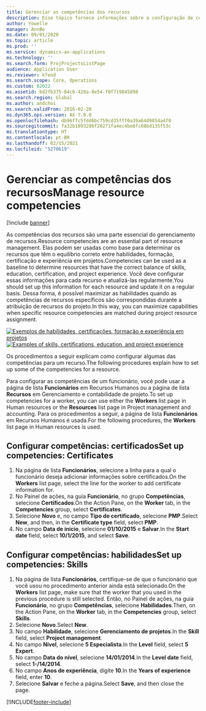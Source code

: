 ```yaml
---
title: Gerenciar as competências dos recursos
description: Esse tópico fornece informações sobre a configuração de competências para recursos do projeto.
author: Yowelle
manager: AnnBe
ms.date: 09/01/2020
ms.topic: article
ms.prod: ''
ms.service: dynamics-ax-applications
ms.technology: ''
ms.search.form: ProjProjectsListPage
audience: Application User
ms.reviewer: kfend
ms.search.scope: Core, Operations
ms.custom: 82022
ms.assetid: bd2fb375-84c6-428a-8e54-f0f719045898
ms.search.region: Global
ms.author: andchoi
ms.search.validFrom: 2016-02-28
ms.dyn365.ops.version: AX 7.0.0
ms.openlocfilehash: db96ffc5fdd6bc759cd35fff0a39a64d9854a4f0
ms.sourcegitcommit: fa32b1893286f20271fa4ec4be8fc68bd135f53c
ms.translationtype: HT
ms.contentlocale: pt-BR
ms.lasthandoff: 02/15/2021
ms.locfileid: "5270619"
---
```

# <a name="manage-resource-competencies"></a><span data-ttu-id="cbe20-103">Gerenciar as competências dos recursos</span><span class="sxs-lookup"><span data-stu-id="cbe20-103">Manage resource competencies</span></span>

[!include [banner](../includes/banner.md)]

<span data-ttu-id="cbe20-104">As competências dos recursos são uma parte essencial do gerenciamento de recursos.</span><span class="sxs-lookup"><span data-stu-id="cbe20-104">Resource competencies are an essential part of resource management.</span></span> <span data-ttu-id="cbe20-105">Elas podem ser usadas como base para determinar os recursos que têm o equilíbrio correto entre habilidades, formação, certificação e experiência em projetos.</span><span class="sxs-lookup"><span data-stu-id="cbe20-105">Competencies can be used as a baseline to determine resources that have the correct balance of skills, education, certification, and project experience.</span></span> <span data-ttu-id="cbe20-106">Você deve configurar essas informações para cada recurso e atualizá-las regularmente.</span><span class="sxs-lookup"><span data-stu-id="cbe20-106">You should set up this information for each resource and update it on a regular basis.</span></span> <span data-ttu-id="cbe20-107">Dessa forma, é possível maximizar as habilidades quando as competências de recursos específicos são correspondidas durante a atribuição de recursos do projeto.</span><span class="sxs-lookup"><span data-stu-id="cbe20-107">In this way, you can maximize capabilities when specific resource competencies are matched during project resource assignment.</span></span>

<span data-ttu-id="cbe20-108">[![Exemplos de habilidades, certificações, formação e experiência em projetos](./media/projectresourcing06-1024x383.jpg)](./media/projectresourcing06.jpg)</span><span class="sxs-lookup"><span data-stu-id="cbe20-108">[![Examples of skills, certifications, education, and project experience](./media/projectresourcing06-1024x383.jpg)](./media/projectresourcing06.jpg)</span></span>

<span data-ttu-id="cbe20-109">Os procedimentos a seguir explicam como configurar algumas das competências para um recurso.</span><span class="sxs-lookup"><span data-stu-id="cbe20-109">The following procedures explain how to set up some of the competencies for a resource.</span></span>

<span data-ttu-id="cbe20-110">Para configurar as competências de um funcionário, você pode usar a página de lista **Funcionários** em Recursos Humanos ou a página de lista **Recursos** em Gerenciamento e contabilidade de projeto.</span><span class="sxs-lookup"><span data-stu-id="cbe20-110">To set up competencies for a worker, you can use either the **Workers** list page in Human resources or the **Resources** list page in Project management and accounting.</span></span> <span data-ttu-id="cbe20-111">Para os procedimentos a seguir, a página de lista **Funcionários** em Recursos Humanos é usada.</span><span class="sxs-lookup"><span data-stu-id="cbe20-111">For the following procedures, the **Workers** list page in Human resources is used.</span></span>

## <a name="set-up-competencies-certificates"></a><span data-ttu-id="cbe20-112">Configurar competências: certificados</span><span class="sxs-lookup"><span data-stu-id="cbe20-112">Set up competencies: Certificates</span></span>

1. <span data-ttu-id="cbe20-113">Na página de lista **Funcionários**, selecione a linha para a qual o funcionário deseja adicionar informações sobre certificados.</span><span class="sxs-lookup"><span data-stu-id="cbe20-113">On the **Workers** list page, select the line for the worker to add certificate information for.</span></span>
2. <span data-ttu-id="cbe20-114">No Painel de ações, na guia **Funcionário**, no grupo **Competências**, selecione **Certificados**.</span><span class="sxs-lookup"><span data-stu-id="cbe20-114">On the Action Pane, on the **Worker** tab, in the **Competencies** group, select **Certificates**.</span></span>
3. <span data-ttu-id="cbe20-115">Selecione **Novo** e, no campo **Tipo de certificado**, selecione **PMP**.</span><span class="sxs-lookup"><span data-stu-id="cbe20-115">Select **New**, and then, in the **Certificate type** field, select **PMP**.</span></span>
4. <span data-ttu-id="cbe20-116">No campo **Data de início**, selecione **01/10/2015** e **Salvar**.</span><span class="sxs-lookup"><span data-stu-id="cbe20-116">In the **Start date** field, select **10/1/2015**, and select **Save**.</span></span>

## <a name="set-up-competencies-skills"></a><span data-ttu-id="cbe20-117">Configurar competências: habilidades</span><span class="sxs-lookup"><span data-stu-id="cbe20-117">Set up competencies: Skills</span></span>

1. <span data-ttu-id="cbe20-118">Na página de lista **Funcionários**, certifique-se de que o funcionário que você usou no procedimento anterior ainda está selecionado.</span><span class="sxs-lookup"><span data-stu-id="cbe20-118">On the **Workers** list page, make sure that the worker that you used in the previous procedure is still selected.</span></span> <span data-ttu-id="cbe20-119">Então, no Painel de ações, na guia **Funcionário**, no grupo **Competências**, selecione **Habilidades**.</span><span class="sxs-lookup"><span data-stu-id="cbe20-119">Then, on the Action Pane, on the **Worker** tab, in the **Competencies** group, select **Skills**.</span></span>
2. <span data-ttu-id="cbe20-120">Selecione **Novo**.</span><span class="sxs-lookup"><span data-stu-id="cbe20-120">Select **New**.</span></span>
3. <span data-ttu-id="cbe20-121">No campo **Habilidade**, selecione **Gerenciamento de projetos**.</span><span class="sxs-lookup"><span data-stu-id="cbe20-121">In the **Skill** field, select **Project management**.</span></span>
4. <span data-ttu-id="cbe20-122">No campo **Nível**, selecione **5 Especialista**.</span><span class="sxs-lookup"><span data-stu-id="cbe20-122">In the **Level** field, select **5 Expert**.</span></span>
5. <span data-ttu-id="cbe20-123">No campo **Data do nível**, selecione **14/01/2014**.</span><span class="sxs-lookup"><span data-stu-id="cbe20-123">In the **Level date** field, select **1-/14/2014**.</span></span>
6. <span data-ttu-id="cbe20-124">No campo **Anos de experiência**, digite **10**.</span><span class="sxs-lookup"><span data-stu-id="cbe20-124">In the **Years of experience** field, enter **10**.</span></span>
7. <span data-ttu-id="cbe20-125">Selecione **Salvar** e feche a página.</span><span class="sxs-lookup"><span data-stu-id="cbe20-125">Select **Save**, and then close the page.</span></span>


[!INCLUDE[footer-include](../includes/footer-banner.md)]